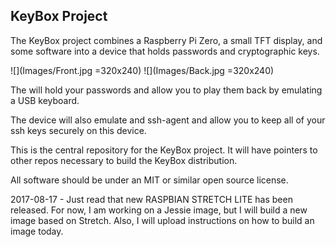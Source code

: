 
KeyBox Project
--------------

The KeyBox project combines a Raspberry Pi Zero, a small TFT display, and some software
into a device that holds passwords and cryptographic keys.

![](Images/Front.jpg =320x240)
![](Images/Back.jpg =320x240)

The will hold your passwords and allow you to play them back by emulating a USB keyboard.

The device will also emulate and ssh-agent and allow you to keep all of your ssh keys
securely on this device.


This is the central repository for the KeyBox project.
It will have pointers to other repos necessary to build the KeyBox distribution.

All software should be under an MIT or similar open source license.


2017-08-17 - Just read that new RASPBIAN STRETCH LITE has been released.
For now, I am working on a Jessie image, but I will build a new image based on Stretch.
Also, I will upload instructions on how to build an image today.
